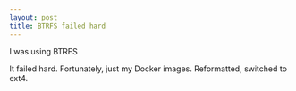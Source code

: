 ```yaml
---
layout: post
title: BTRFS failed hard
---
```


I was using BTRFS

It failed hard.
Fortunately, just my Docker images.
Reformatted, switched to ext4.
